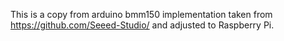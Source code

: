 


This is a copy from arduino bmm150 implementation taken from https://github.com/Seeed-Studio/
and adjusted to Raspberry Pi.

